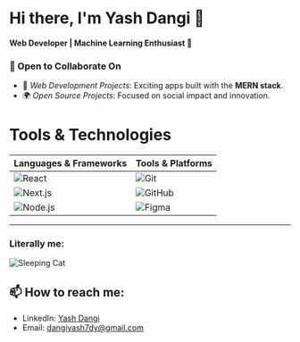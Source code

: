 # Hi there, I'm Yash Dangi 👋  

**Web Developer | Machine Learning Enthusiast 🚀**

### 👯 Open to Collaborate On  
- 🤝 *Web Development Projects*: Exciting apps built with the **MERN stack**.  
- 🌍 *Open Source Projects*: Focused on social impact and innovation.  

# Tools & Technologies

| **Languages & Frameworks**              | **Tools & Platforms**          |
|------------------------------------------|---------------------------------|
| ![React](https://img.shields.io/badge/React-61DAFB?style=flat-square&logo=react&logoColor=white) | ![Git](https://img.shields.io/badge/Git-F05032?style=flat-square&logo=git&logoColor=white) |
| ![Next.js](https://img.shields.io/badge/Next.js-000000?style=flat-square&logo=next.js&logoColor=white) | ![GitHub](https://img.shields.io/badge/GitHub-181717?style=flat-square&logo=github&logoColor=white) |
| ![Node.js](https://img.shields.io/badge/Node.js-339933?style=flat-square&logo=node.js&logoColor=white) | ![Figma](https://img.shields.io/badge/Figma-F24E1E?style=flat-square&logo=figma&logoColor=white) |


---

### Literally me: 
![Sleeping Cat](https://media.giphy.com/media/VbnUQpnihPSIgIXuZv/giphy.gif)


## 📫 How to reach me:
- LinkedIn: [Yash Dangi](https://www.linkedin.com/in/yash-dangi-769b7428b/)
- Email: [dangiyash7dy@gmail.com](mailto:dangiyash7dy@gmail.com)

